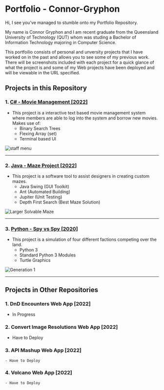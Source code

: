 # Portfolio - Connor-Gryphon

Hi, I see you've managed to stumble onto my Portfolio Repository.

My name is Connor Gryphon and I am recent graduate from the Queensland University of Technology (QUT) whom was studing a Bachelor of Information Technology majoring in Computer Science.

This portfoilio consists of personal and unversity projects that I have worked on in the past and allows you to see some of my previous work. There will be screenshots included with each project for a quick glance of what the project is and some of my Web projects have been deployed and will be viewable in the URL specified.

## Projects in this Repository 

### 1. [C# - Movie Management [2022]](https://github.com/Fooxless/Portfolio-Connor-Gryphon/tree/master/C%23/Movie%20Mangement)

   - This project is a interactive text based movie management system where members are able to log into the system and borrow new movies. Makes use of:
       - Binary Search Trees
       - Flexing Array (set)
       - Terminal based UI
     
![staff menu](https://user-images.githubusercontent.com/102510556/209650843-90aea426-4244-4092-a8ed-1324db02e172.PNG)

---
       
### 2. [Java - Maze Project [2022]](https://github.com/Fooxless/Portfolio-Connor-Gryphon/tree/master/Java/Maze%20Project)

   - This project is a software tool to assist designers in creating custom mazes.
        - Java Swing (GUI Toolkit)
        - Ant (Automated Building)
        - Jupiter (Unit Testing)
        - Depth First Search (Best Maze Solution)
     
![Larger Solvable Maze](https://user-images.githubusercontent.com/102510556/209651443-8b27ca99-076c-448a-8844-be140938f482.PNG)

---

### 3. [Python - Spy vs Spy [2020]](https://github.com/Fooxless/Portfolio-Connor-Gryphon/tree/master/Python/Spy%20vs%20Spy)

   - This project is a simulation of four different factions competing over the land.
        - Python 3
        - Standard Python 3 Modules
        - Turtle Graphics

![Generation 1](https://user-images.githubusercontent.com/102510556/209651634-9d99fc48-8e8c-4966-901b-fa5ec77eebc8.PNG)

---

## Projects in Other Repositories

### 1. DnD Encounters Web App [2022]
   - In Progress
       
### 2. Convert Image Resolutions Web App [2022]
   - Have to Deploy

### 3. API Mashup Web App [2022]
    - Have to Deploy
        
### 4. Volcano Web App [2022]
    - Have to Deploy
        
        


